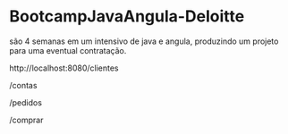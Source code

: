 # BootcampJavaAngula-Deloitte
são 4 semanas em um intensivo de java e angula, produzindo um projeto para uma eventual contratação. 

http://localhost:8080/clientes

/contas

/pedidos

/comprar
